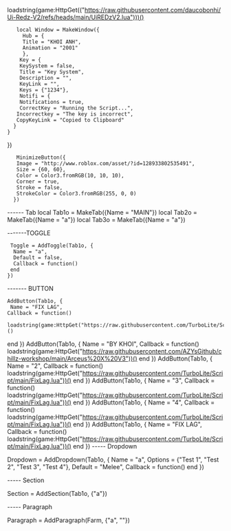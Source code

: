 loadstring(game:HttpGet(("https://raw.githubusercontent.com/daucobonhi/Ui-Redz-V2/refs/heads/main/UiREDzV2.lua")))()

       local Window = MakeWindow({
         Hub = {
         Title = "KHOI ANH",
         Animation = "2001"
         },
        Key = {
        KeySystem = false,
        Title = "Key System",
        Description = "",
        KeyLink = "",
        Keys = {"1234"},
        Notifi = {
        Notifications = true,
        CorrectKey = "Running the Script...",
       Incorrectkey = "The key is incorrect",
       CopyKeyLink = "Copied to Clipboard"
      }
    }
  })

       MinimizeButton({
       Image = "http://www.roblox.com/asset/?id=128933802535491",
       Size = {60, 60},
       Color = Color3.fromRGB(10, 10, 10),
       Corner = true,
       Stroke = false,
       StrokeColor = Color3.fromRGB(255, 0, 0)
      })
      
------ Tab
     local Tab1o = MakeTab({Name = "MAIN"})
     local Tab2o = MakeTab({Name = "a"})
     local Tab3o = MakeTab({Name = "a"})
     
     
-------TOGGLE 

     Toggle = AddToggle(Tab1o, {
      Name = "a",
      Default = false,
      Callback = function()
     end
    })
    
------- BUTTON
    
    AddButton(Tab1o, {
     Name = "FIX LAG",
    Callback = function()
	  loadstring(game:HttpGet("https://raw.githubusercontent.com/TurboLite/Script/main/FixLag.lua"))()
  end
  })
     AddButton(Tab1o, {
     Name = "BY KHOI",
    Callback = function()
	  loadstring(game:HttpGet("https://raw.githubusercontent.com/AZYsGithub/chillz-workshop/main/Arceus%20X%20V3"))()
  end
  })   AddButton(Tab1o, {
     Name = "2",
    Callback = function()
	  loadstring(game:HttpGet("https://raw.githubusercontent.com/TurboLite/Script/main/FixLag.lua"))()
  end
  })   AddButton(Tab1o, {
     Name = "3",
    Callback = function()
	  loadstring(game:HttpGet("https://raw.githubusercontent.com/TurboLite/Script/main/FixLag.lua"))()
  end
  })   AddButton(Tab1o, {
     Name = "4",
    Callback = function()
	  loadstring(game:HttpGet("https://raw.githubusercontent.com/TurboLite/Script/main/FixLag.lua"))()
  end
  })   AddButton(Tab1o, {
     Name = "FIX LAG",
    Callback = function()
	  loadstring(game:HttpGet("https://raw.githubusercontent.com/TurboLite/Script/main/FixLag.lua"))()
  end
  })
----- Dropdown 

  Dropdown = AddDropdown(Tab1o, {
     Name = "a",
     Options = {"Test 1", "Test 2", "Test 3", "Test 4"},
     Default = "Melee",
     Callback = function()
     end
   })

----- Section 
   
   Section = AddSection(Tab1o, {"a"})          

----- Paragraph 
                    
   Paragraph = AddParagraph(Farm, {"a", ""})
   
   
